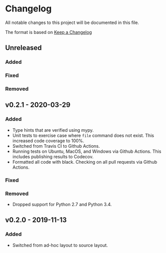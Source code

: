 # Changelog

All notable changes to this project will be documented in this file.

The format is based on [Keep a Changelog](https://keepachangelog.com/en/1.0.0/)

## Unreleased

### Added

### Fixed

### Removed

## v0.2.1 - 2020-03-29

### Added

- Type hints that are verified using mypy.
- Unit tests to exercise case where `file` command does not exist.
  This increased code coverage to 100%.
- Switched from Travis CI to Github Actions.
- Running tests on Ubuntu, MacOS, and Windows via Github Actions.
  This includes publishing results to Codecov.
- Formatted all code with black.
  Checking on all pull requests via Github Actions.

### Fixed

### Removed

- Dropped support for Python 2.7 and Python 3.4.

## v0.2.0 - 2019-11-13

### Added

- Switched from ad-hoc layout to source layout.

